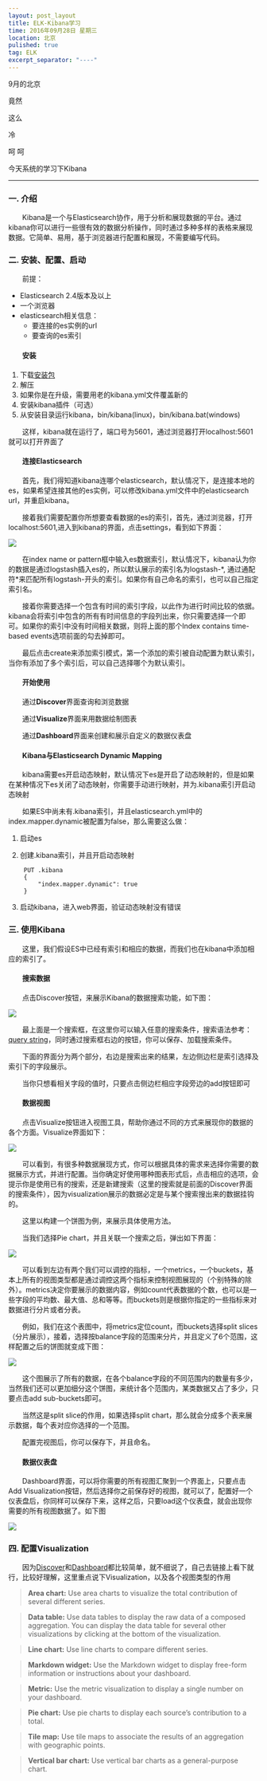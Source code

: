 ```yaml
---
layout: post_layout
title: ELK-Kibana学习
time: 2016年09月28日 星期三
location: 北京
pulished: true
tag: ELK
excerpt_separator: "----"
---
```


9月的北京

竟然

这么

冷

呵 呵


今天系统的学习下Kibana

----



### **一. 介绍** ###

　　Kibana是一个与Elasticsearch协作，用于分析和展现数据的平台。通过kibana你可以进行一些很有效的数据分析操作，同时通过多种多样的表格来展现数据。它简单、易用，基于浏览器进行配置和展现，不需要编写代码。

### **二. 安装、配置、启动** ###

　　前提：

- Elasticsearch 2.4版本及以上
- 一个浏览器
- elasticsearch相关信息：
	- 要连接的es实例的url
	- 要查询的es索引

#### 　　**安装** ####

1. 下载[安装包](https://www.elastic.co/downloads/kibana)
2. 解压
3. 如果你是在升级，需要用老的kibana.yml文件覆盖新的
4. 安装kibana插件（可选）
5. 从安装目录运行kibana，bin/kibana(linux)，bin/kibana.bat(windows)

　　这样，kibana就在运行了，端口号为5601，通过浏览器打开localhost:5601就可以打开界面了

#### 　　**连接Elasticsearch** ####

　　首先，我们得知道kibana连哪个elasticsearch，默认情况下，是连接本地的es，如果希望连接其他的es实例，可以修改kibana.yml文件中的elasticsearch url，并重启kibana。

　　接着我们需要配置你所想要查看数据的es的索引，首先，通过浏览器，打开localhost:5601,进入到kibana的界面，点击settings，看到如下界面：

![]({{site.pictureurl}}28.jpg?raw=true)

　　在index name or pattern框中输入es数据索引，默认情况下，kibana认为你的数据是通过logstash插入es的，所以默认展示的索引名为logstash-\*, 通过通配符\*来匹配所有logstash-开头的索引。如果你有自己命名的索引，也可以自己指定索引名。

　　接着你需要选择一个包含有时间的索引字段，以此作为进行时间比较的依据。kibana会将索引中包含的所有有时间信息的字段列出来，你只需要选择一个即可。如果你的索引中没有时间相关数据，则将上面的那个Index contains time-based events选项前面的勾去掉即可。

　　最后点击create来添加索引模式，第一个添加的索引被自动配置为默认索引，当你有添加了多个索引后，可以自己选择哪个为默认索引。

#### 　　**开始使用** ####

　　通过**Discover**界面查询和浏览数据

　　通过**Visualize**界面来用数据绘制图表

　　通过**Dashboard**界面来创建和展示自定义的数据仪表盘

#### 　　**Kibana与Elasticsearch Dynamic Mapping** ####

　　kibana需要es开启动态映射，默认情况下es是开启了动态映射的，但是如果在某种情况下es关闭了动态映射，你需要手动进行映射，并为.kibana索引开启动态映射

　　如果ES中尚未有.kibana索引，并且elasticsearch.yml中的index.mapper.dynamic被配置为false，那么需要这么做：

1. 启动es
2. 创建.kibana索引，并且开启动态映射 
	
		PUT .kibana
		{
        	"index.mapper.dynamic": true
		}
3. 启动kibana，进入web界面，验证动态映射没有错误
　　
### **三. 使用Kibana** ###

　　这里，我们假设ES中已经有索引和相应的数据，而我们也在kibana中添加相应的索引了。

#### 　　**搜索数据** ####

　　点击Discover按钮，来展示Kibana的数据搜索功能，如下图：

![]({{site.pictureurl}}29.jpg?raw=true)

　　最上面是一个搜索框，在这里你可以输入任意的搜索条件，搜索语法参考：[query string](https://www.elastic.co/guide/en/elasticsearch/reference/current//query-dsl-query-string-query.html#query-string-syntax)，同时通过搜索框右边的按钮，你可以保存、加载搜索条件。

　　下面的界面分为两个部分，右边是搜索出来的结果，左边侧边栏是索引选择及索引下的字段展示。

　　当你只想看相关字段的值时，只要点击侧边栏相应字段旁边的add按钮即可

#### 　　**数据视图** ####

　　点击Visualize按钮进入视图工具，帮助你通过不同的方式来展现你的数据的各个方面。Visualize界面如下：

![]({{site.pictureurl}}30.jpg?raw=true)

　　可以看到，有很多种数据展现方式，你可以根据具体的需求来选择你需要的数据展示方式，并进行配置。当你确定好使用哪种图表形式后，点击相应的选项，会提示你是使用已有的搜索，还是新建搜索（这里的搜索就是前面的Discover界面的搜索条件），因为visualization展示的数据必定是与某个搜索搜出来的数据挂钩的。

　　这里以构建一个饼图为例，来展示具体使用方法。

　　当我们选择Pie chart，并且关联一个搜索之后，弹出如下界面：

![]({{site.pictureurl}}31.jpg?raw=true)

　　可以看到左边有两个我们可以调控的指标，一个metrics，一个buckets，基本上所有的视图类型都是通过调控这两个指标来控制视图展现的（个别特殊的除外）。metrics决定你要展示的数据内容，例如count代表数据的个数，也可以是一些字段的平均数、最大值、总和等等。而buckets则是根据你指定的一些指标来对数据进行分片或者分表。

　　例如，我们在这个表图中，将metrics定位count，而buckets选择split slices（分片展示），接着，选择按balance字段的范围来分片，并且定义了6个范围，这样配置之后的饼图就变成下图：

![]({{site.pictureurl}}32.jpg?raw=true)

　　这个图展示了所有的数据，在各个balance字段的不同范围内的数量有多少，当然我们还可以更加细分这个饼图，来统计各个范围内，某类数据又占了多少，只要点击add sub-buckets即可。

　　当然这是split slice的作用，如果选择split chart，那么就会分成多个表来展示数据，每个表对应你选择的一个范围。

　　配置完视图后，你可以保存下，并且命名。


#### 　　**数据仪表盘** ####

　　Dashboard界面，可以将你需要的所有视图汇聚到一个界面上，只要点击Add Visualization按钮，然后选择你之前保存好的视图，就可以了，配置好一个仪表盘后，你同样可以保存下来，这样之后，只要load这个仪表盘，就会出现你需要的所有视图数据了。如下图

![]({{site.pictureurl}}33.jpg?raw=true)

### **四. 配置Visualization** ###

　　因为[Discover](https://www.elastic.co/guide/en/kibana/current/discover.html)和[Dashboard](https://www.elastic.co/guide/en/kibana/current/dashboard.html)都比较简单，就不细说了，自己去链接上看下就行，比较好理解，这里重点说下Visualization，以及各个视图类型的作用

> **Area chart:** Use area charts to visualize the total contribution of several different series.

> **Data table:** Use data tables to display the raw data of a composed aggregation. You can display the data table for several other visualizations by clicking at the bottom of the visualization.

> **Line chart:** Use line charts to compare different series.

> **Markdown widget:** Use the Markdown widget to display free-form information or instructions about your dashboard.

> **Metric:** Use the metric visualization to display a single number on your dashboard.

> **Pie chart:** Use pie charts to display each source’s contribution to a total.

> **Tile map:** Use tile maps to associate the results of an aggregation with geographic points.

> **Vertical bar chart:** Use vertical bar charts as a general-purpose chart.